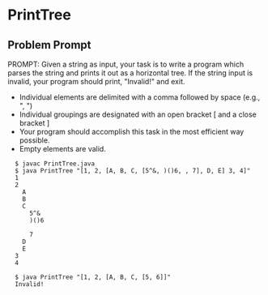 # PrintTree

## Problem Prompt
PROMPT:
  Given a string as input, your task is to write a program which parses the string and prints it out as a horizontal tree. If the string input is invalid, your program should print, "Invalid!" and exit.

- Individual elements are delimited with a comma followed by space (e.g., ", ")
- Individual groupings are designated with an open bracket [ and a close bracket ]
- Your program should accomplish this task in the most efficient way possible.
- Empty elements are valid.

``` 
  $ javac PrintTree.java
  $ java PrintTree "[1, 2, [A, B, C, [5^&, )()6, , 7], D, E] 3, 4]"
  1
  2
    A
    B
    C
      5^&
      )()6

      7
    D
    E
  3
  4

  $ java PrintTree "[1, 2, [A, B, C, [5, 6]]"
  Invalid!
```
